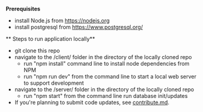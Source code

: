 
**Prerequisites**
- install Node.js from https://nodejs.org
- install postgresql from https://www.postgresql.org/

** Steps to run application locally**
- git clone this repo
- navigate to the /client/ folder in the directory of the locally cloned repo
  - run "npm install"  command line to install node dependencies from NPM
  - run "npm run dev" from the command line to start a local web server to support development
- navigate to the /server/ folder in the directory of the locally cloned repo
  - run "npm start" from the command line run database init/updates
- If you're planning to submit code updates, see [contribute.md](contribute.md).
